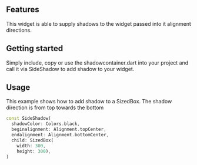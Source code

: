 <!--
This README describes the package. If you publish this package to pub.dev,
this README's contents appear on the landing page for your package.

For information about how to write a good package README, see the guide for
[writing package pages](https://dart.dev/guides/libraries/writing-package-pages).

For general information about developing packages, see the Dart guide for
[creating packages](https://dart.dev/guides/libraries/create-library-packages)
and the Flutter guide for
[developing packages and plugins](https://flutter.dev/developing-packages).
-->


## Features

This widget is able to supply shadows to the widget passed into it alignment directions.
## Getting started

Simply include, copy or use the shadowcontainer.dart into your project and call it via SideShadow to add shadow to your widget.


## Usage
This example shows how to add shadow to a SizedBox. The shadow direction is from top towards the bottom 
```dart
const SideShadow(
  shadowColor: Colors.black,
  beginalignment: Alignment.topCenter,
  endalignment: Alignment.bottomCenter,
  child: SizedBox(
    width: 300,
    height: 300),
)
```

